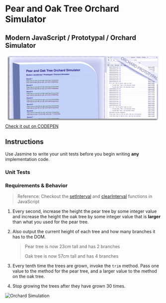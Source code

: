 # Pear and Oak Tree Orchard Simulator
## Modern JavaScript / Prototypal / Orchard Simulator

![Orchard](img/treefarm.jpg?raw=true "Orchard Screenshot")
[Check it out on CODEPEN](http://codepen.io/IAmericanArtist/pen/JKJrkR)

## Instructions

Use Jasmine to write your unit tests before you begin writing **any** implementation code.

### Unit Tests

<!-- 1. There should be a `Plant` function defined. -->
<!-- 1. There should be a `Tree` function defined. -->
<!-- 1. There should be a function named `increaseHeight` on the prototype of Plant. -->
<!-- 1. There should be a function named `decreaseHeight` on the prototype of Plant. -->
<!-- 1. There should be a `height` property on Plant. -->
<!-- 1. There should be a function named `grow` on the prototype of Tree. -->
<!-- 1. There should be a function named `trim` on the prototype of Tree. -->
<!-- 1. When you invoke the `trim` method on Tree, the height of the Tree should be reduced by the integer value that is passed as an argument (e.g. `PearTree.trim(2)`) -->
<!-- 1. When you invoke the `trim` method on Tree, the values of the `branches` property should be decreased by one. -->
<!-- 1. When you invoke the `grow` method on Tree, the height of the Tree should be increased by the integer value that is passed as an argument (e.g. `PearTree.grow(2)`) -->

### Requirements & Behavior

> Reference: Checkout the [setInterval](https://developer.mozilla.org/en-US/docs/Web/API/WindowTimers/setInterval) and [clearInterval](https://developer.mozilla.org/en-US/docs/Web/API/WindowTimers/clearInterval) functions in JavaScript

<!-- 1. Create a Plant function. -->
<!-- 1. Create a Tree function. -->
<!-- 1. Plant should be the prototype of Tree. -->
<!-- 1. Plant should have a property of `height`. -->
<!-- 1. The Plant prototype should have two methods on it: `increaseHeight` and `decreaseHeight`. Each method should accept an integer value as input.
    ```js
    Plant.prototype.increaseHeight = function (growth) {

    }
    ``` -->
<!-- 1. `increaseHeight` should increase the value of the `height` property by the amount passed in as an argument. -->
<!-- 1. `decreaseHeight` should decrease the value of the `height` property by the amount passed in as an argument. -->
<!-- 1. Tree should have a property of `branches`. -->
<!-- 1. The Tree prototype should have two methods on it: `grow` and `trim`. -->
<!-- 1. The `grow` method should accept an integer value as input.
    ```js
    Tree.prototype.grow = function (amount) {

    }
    ``` -->
<!-- 1. The `grow` method should increase the height of the tree. -->

<!-- 1. The `trim` method should accept an integer value as input. -->
<!-- 1. The `trim` method should decrease the height of the tree. -->
<!-- 1. When the `trim` method is called, the number of branches should decrease by one. -->

<!-- 1. Each time the height of a tree increases by 10, the value of `branch` should increase by one. -->


<!-- 1. Create a PearTree instance of Tree. `var PearTree = new Tree();` -->
<!-- 1. Create an OakTree instance of Tree. -->
1. Every second, increase the height the pear tree by some integer value and increase the height the oak tree by some integer value that is **larger** than what you used for the pear tree.
1. Also output the current height of each tree and how many branches it has to the DOM.

    > Pear tree is now 23cm tall and has 2 branches
    > 
    > Oak tree is now 57cm tall and has 4 branches

1. Every tenth time the trees are grown, invoke the `trim` method. Pass one value to the method for the pear tree, and a larger value to the method on the oak tree.
1. Stop growing the trees after they have grown 30 times.

![Orchard Simulation](orchard.gif)